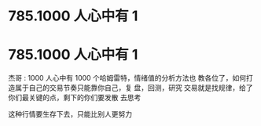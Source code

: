 # 785.1000 人心中有 1

# 785.1000 人心中有 1

杰哥 : 1000 人心中有 1000 个哈姆雷特，情绪值的分析方法也 教各位了，如何打造属于自己的交易节奏只能靠你自己，复 盘，回测，研究 交易就是找规律，给了你们最关键的点，剩下的你们要发散 去思考

这种行情要生存下去，只能比别人更努力